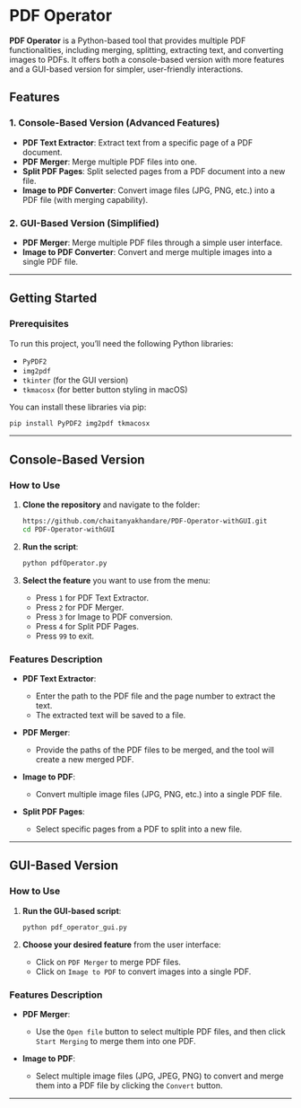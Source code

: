 # PDF Operator

**PDF Operator** is a Python-based tool that provides multiple PDF functionalities, including merging, splitting, extracting text, and converting images to PDFs. It offers both a console-based version with more features and a GUI-based version for simpler, user-friendly interactions.

## Features

### 1. Console-Based Version (Advanced Features)
- **PDF Text Extractor**: Extract text from a specific page of a PDF document.
- **PDF Merger**: Merge multiple PDF files into one.
- **Split PDF Pages**: Split selected pages from a PDF document into a new file.
- **Image to PDF Converter**: Convert image files (JPG, PNG, etc.) into a PDF file (with merging capability).

### 2. GUI-Based Version (Simplified)
- **PDF Merger**: Merge multiple PDF files through a simple user interface.
- **Image to PDF Converter**: Convert and merge multiple images into a single PDF file.

---

## Getting Started

### Prerequisites
To run this project, you’ll need the following Python libraries:
- `PyPDF2`
- `img2pdf`
- `tkinter` (for the GUI version)
- `tkmacosx` (for better button styling in macOS)

You can install these libraries via pip:
```bash
pip install PyPDF2 img2pdf tkmacosx
```

---

## Console-Based Version

### How to Use

1. **Clone the repository** and navigate to the folder:
    ```bash
    https://github.com/chaitanyakhandare/PDF-Operator-withGUI.git
    cd PDF-Operator-withGUI
    ```

2. **Run the script**:
    ```bash
    python pdfOperator.py
    ```

3. **Select the feature** you want to use from the menu:
    - Press `1` for PDF Text Extractor.
    - Press `2` for PDF Merger.
    - Press `3` for Image to PDF conversion.
    - Press `4` for Split PDF Pages.
    - Press `99` to exit.

### Features Description

- **PDF Text Extractor**:
    - Enter the path to the PDF file and the page number to extract the text.
    - The extracted text will be saved to a file.

- **PDF Merger**:
    - Provide the paths of the PDF files to be merged, and the tool will create a new merged PDF.

- **Image to PDF**:
    - Convert multiple image files (JPG, PNG, etc.) into a single PDF file.

- **Split PDF Pages**:
    - Select specific pages from a PDF to split into a new file.

---

## GUI-Based Version

### How to Use

1. **Run the GUI-based script**:
    ```bash
    python pdf_operator_gui.py
    ```

2. **Choose your desired feature** from the user interface:
    - Click on `PDF Merger` to merge PDF files.
    - Click on `Image to PDF` to convert images into a single PDF.

### Features Description

- **PDF Merger**:
    - Use the `Open file` button to select multiple PDF files, and then click `Start Merging` to merge them into one PDF.

- **Image to PDF**:
    - Select multiple image files (JPG, JPEG, PNG) to convert and merge them into a PDF file by clicking the `Convert` button.

---
